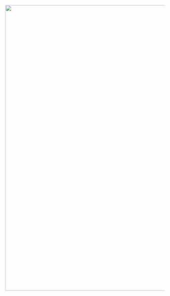 

<p align="center">
  <img width="700" height="900" src="https://user-images.githubusercontent.com/42030023/68093953-a1d53000-fe9b-11e9-96ea-deed4a980c0c.png">
</p>
